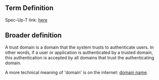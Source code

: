 ## Term Definition

Spec-Up-T link: <a href='https://weboftrust.github.io/WOT-terms/docs/glossary/trust-domain'>here</a>

## Broader definition 
A trust domain is a domain that the system trusts to authenticate users. In other words, if a user or application is authenticated by a trusted domain, this authentication is accepted by all domains that trust the authenticating domain.

A more technical meaning of 'domain' is on the internet: [domain name](domain-name). 

